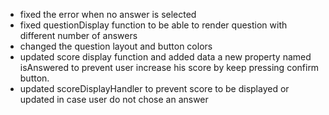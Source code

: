 - fixed the error when no answer is selected
- fixed questionDisplay function to be able to render question with different number of answers
- changed the question layout and button colors
- updated score display function and added data a new property named isAnswered to prevent user increase his score by keep pressing confirm button.
- updated scoreDisplayHandler to prevent score to be displayed or updated in case user do not chose an answer